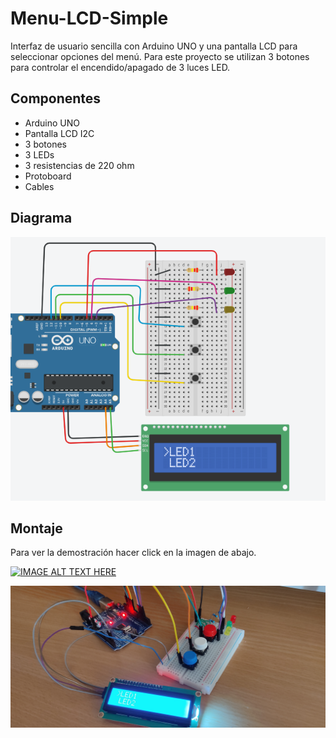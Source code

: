 # Menu-LCD-Simple
Interfaz de usuario sencilla con Arduino UNO y una pantalla LCD para seleccionar opciones del menú. 
Para este proyecto se utilizan 3 botones para controlar el encendido/apagado de 3 luces LED.


## Componentes
- Arduino UNO
- Pantalla LCD I2C
- 3 botones
- 3 LEDs
- 3 resistencias de 220 ohm
- Protoboard
- Cables

## Diagrama
![alt text](./Diagrama.PNG)

## Montaje
Para ver la demostración hacer click en la imagen de abajo.

[![IMAGE ALT TEXT HERE](https://img.youtube.com/vi/hVemasvrIqM/0.jpg)](https://www.youtube.com/watch?v=hVemasvrIqM)

![alt text](./Circuito.jpg)
